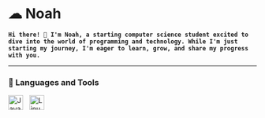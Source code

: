 # ☁ Noah

**`Hi there! 👋 I'm Noah, a starting computer science student excited to dive into the world of programming and technology. While I'm just starting my journey, I'm eager to learn, grow, and share my progress with you.`**

---

### 🧰 Languages and Tools

<img align="left" alt="Java" width="30px" style="padding-right:10px;" src="https://cdn.jsdelivr.net/gh/devicons/devicon/icons/java/java-original.svg"/>
<img align="left" alt="Linux" width="30px" style="padding-right:10px;" src="https://cdn.jsdelivr.net/gh/devicons/devicon/icons/linux/linux-original.svg" />

